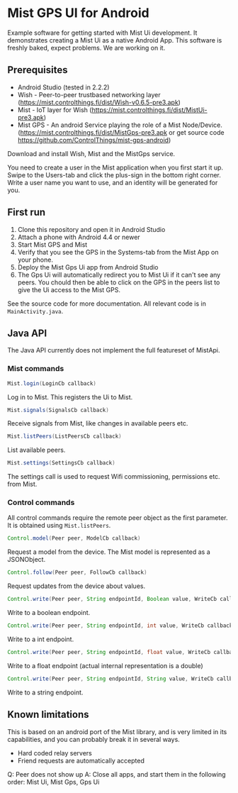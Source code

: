 # Mist GPS UI for Android

Example software for getting started with Mist Ui development. It demonstrates creating a Mist Ui as a native Android App. This software is freshly baked, expect problems. We are working on it.

## Prerequisites

* Android Studio (tested in 2.2.2)
* Wish - Peer-to-peer trustbased networking layer (https://mist.controlthings.fi/dist/Wish-v0.6.5-pre3.apk)
* Mist - IoT layer for Wish (https://mist.controlthings.fi/dist/MistUi-pre3.apk)
* Mist GPS - An android Service playing the role of a Mist Node/Device. (https://mist.controlthings.fi/dist/MistGps-pre3.apk or get source code https://github.com/ControlThings/mist-gps-android)

Download and install Wish, Mist and the MistGps service.

You need to create a user in the Mist application when you first start it up. Swipe to the Users-tab and click the plus-sign in the bottom right corner. Write a user name you want to use, and an identity will be generated for you.

## First run

1. Clone this repository and open it in Android Studio
2. Attach a phone with Android 4.4 or newer
3. Start Mist GPS and Mist
4. Verify that you see the GPS in the Systems-tab from the Mist App on your phone.
4. Deploy the Mist Gps Ui app from Android Studio
5. The Gps Ui will automatically redirect you to Mist Ui if it can't see any peers. You chould then be able to click on the GPS in the peers list to give the Ui access to the Mist GPS.

See the source code for more documentation. All relevant code is in `MainActivity.java`.

## Java API

The Java API currently does not implement the full featureset of MistApi.

### Mist commands

```java
Mist.login(LoginCb callback)
```

Log in to Mist. This registers the Ui to Mist.

```java
Mist.signals(SignalsCb callback)
```

Receive signals from Mist, like changes in available peers etc.

```java
Mist.listPeers(ListPeersCb callback)
```

List available peers.

```java
Mist.settings(SettingsCb callback)
```

The settings call is used to request Wifi commissioning, permissions etc. from Mist. 

### Control commands

All control commands require the remote peer object as the first parameter. It is obtained using `Mist.listPeers`.

```java
Control.model(Peer peer, ModelCb callback)
```

Request a model from the device. The Mist model is represented as a JSONObject.

```java
Control.follow(Peer peer, FollowCb callback)
```

Request updates from the device about values.

```java
Control.write(Peer peer, String endpointId, Boolean value, WriteCb callback)
```

Write to a boolean endpoint.

```java
Control.write(Peer peer, String endpointId, int value, WriteCb callback)
```

Write to a int endpoint.

```java
Control.write(Peer peer, String endpointId, float value, WriteCb callback)
```

Write to a float endpoint (actual internal representation is a double)

```java
Control.write(Peer peer, String endpointId, String value, WriteCb callback)
```

Write to a string endpoint.



## Known limitations

This is based on an android port of the Mist library, and is very limited in its capabilities, and you can probably break it in several ways.

* Hard coded relay servers
* Friend requests are automatically accepted

Q: Peer does not show up
A: Close all apps, and start them in the following order: Mist Ui, Mist Gps, Gps Ui



